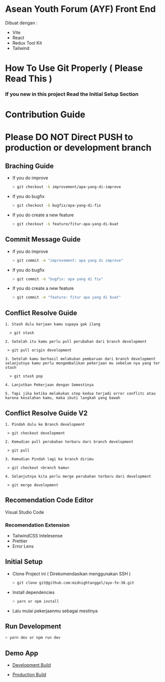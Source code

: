 # Asean Youth Forum (AYF) Front End

Dibuat dengan :

- Vite
- React
- Redux Tool Kit
- Tailwind

# How To Use Git Properly ( Please Read This )

### If you new in this project Read the Initial Setup Section

# Contribution Guide

# Please DO NOT Direct PUSH to production or development branch

## Braching Guide

- If you do improve

  ```bash
  > git checkout -b improvement/apa-yang-di-improve
  ```

- If you do bugfix

  ```bash
  > git checkout -b bugfix/apa-yang-di-fix
  ```

- If you do create a new feature

  ```bash
  > git checkout -b feature/fitur-apa-yang-di-buat
  ```

## Commit Message Guide

- If you do improve

  ```bash
  > git commit -m "improvement: apa yang di improve"
  ```

- If you do bugfix

  ```bash
  > git commit -m "bugfix: apa yang di fix"
  ```

- If you do create a new feature

  ```bash
  > git commit -m "feature: fitur apa yang di buat"
  ```

## Conflict Resolve Guide

    1. Stash dulu kerjaan kamu supaya gak ilang

      > git stash

    2. Setelah itu kamu perlu pull perubahan dari branch development

     > git pull origin development

    3. Setelah kamu berhasil melakukan pembaruan dari branch development selanjutnya kamu perlu mengembalikan pekerjaan mu sebelum nya yang ter stash

      > git stash pop

    4. Lanjutkan Pekerjaan dengan Semestinya

    5. Tapi jika ketika melakukan step kedua terjadi error conflitc atau karena kesalahan kamu, maka ikuti langkah yang bawah

## Conflict Resolve Guide V2

    1. Pindah dulu ke Branch development

     > git checkout development

    2. Kemudian pull perubahan terbaru dari branch development

     > git pull

    3. Kemudian Pindah lagi ke branch dirimu

     > git checkout <branch kamu>

    4. Selanjutnya kita perlu merge perubahan terbaru dari development

     > git merge development

## Recomendation Code Editor

Visual Studio Code

### Recomendation Extension

- TailwindCSS Intelesense
- Prettier
- Error Lens

## Initial Setup

- Clone Project ini ( Direkomendasikan menggunakan SSH )

  ```bash
  > git clone git@github.com:midnightanggel/ayo-fe-38.git
  ```

- Install dependencies

  ```bash
  > yarn or npm install
  ```

- Lalu mulai pekerjaanmu sebagai mestinya

## Run Development

```bash
> yarn dev or npm run dev
```

## Demo App

- [Development Build](https://asean-youth-forum-fe.vercel.app/)

- [Production Build](https://asean-youth-forum-fe.netlify.app/)
